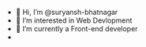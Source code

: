 - 👋 Hi, I’m @suryansh-bhatnagar
- 👀 I’m interested in Web Devlopment
- 🌱 I’m currently a Front-end developer
-

<!---
suryansh-bhatnagar/suryansh-bhatnagar is a ✨ special ✨ repository because its `README.md` (this file) appears on your GitHub profile.
You can click the Preview link to take a look at your changes.
--->
